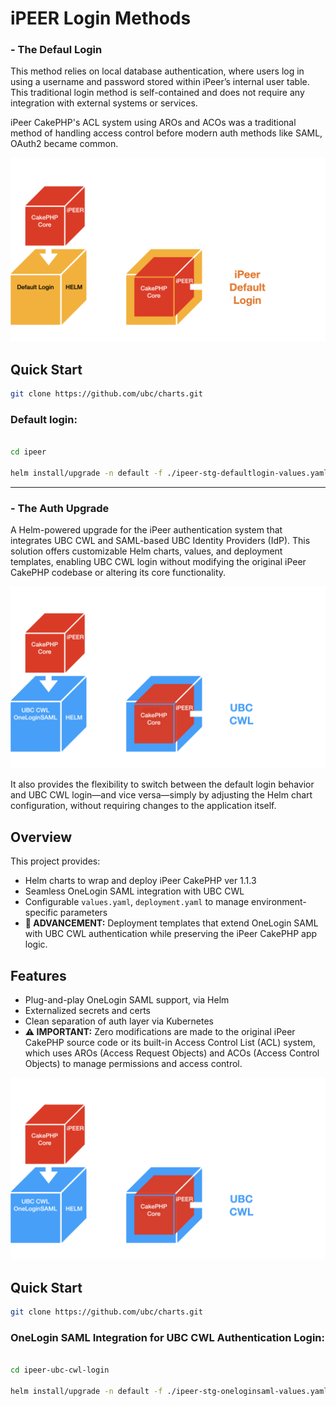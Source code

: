 # iPEER Login Methods

### - The Defaul Login

This method relies on local database authentication, where users log in using a username and password stored within iPeer’s internal user table. This traditional login method is self-contained and does not require any integration with external systems or services.

iPeer CakePHP's ACL system using AROs and ACOs was a traditional method of handling access control before modern auth methods like SAML, OAuth2 became common.


![alt text](image-1.png)

##  Quick Start

``` bash
git clone https://github.com/ubc/charts.git

```

### Default login:

```bash

cd ipeer

helm install/upgrade -n default -f ./ipeer-stg-defaultlogin-values.yaml --atomic ipeer-stg ./charts/ipeer
```

-----------


### - The Auth Upgrade 

A Helm-powered upgrade for the iPeer authentication system that integrates UBC CWL and SAML-based UBC Identity Providers (IdP). This solution offers customizable Helm charts, values, and deployment templates, enabling UBC CWL login without modifying the original iPeer CakePHP codebase or altering its core functionality.


![alt text](image-2.png)

It also provides the flexibility to switch between the default login behavior and UBC CWL login—and vice versa—simply by adjusting the Helm chart configuration, without requiring changes to the application itself.


## Overview

This project provides:

-  Helm charts to wrap and deploy iPeer CakePHP ver 1.1.3
-  Seamless OneLogin SAML integration with UBC CWL 
-  Configurable `values.yaml`, `deployment.yaml` to manage environment-specific parameters
-  **🚀 ADVANCEMENT:** Deployment templates that extend OneLogin SAML with UBC CWL authentication while preserving the iPeer CakePHP app logic.

## Features

- Plug-and-play OneLogin SAML support, via Helm
- Externalized secrets and certs
- Clean separation of auth layer via Kubernetes
- **⚠️ IMPORTANT:** Zero modifications are made to the original iPeer CakePHP source code or its built-in Access Control List (ACL) system, which uses AROs (Access Request Objects) and ACOs (Access Control Objects) to manage permissions and access control.


![alt text](image-2.png)

##  Quick Start

``` bash
git clone https://github.com/ubc/charts.git

```

### OneLogin SAML Integration for UBC CWL Authentication Login:

```bash

cd ipeer-ubc-cwl-login

helm install/upgrade -n default -f ./ipeer-stg-oneloginsaml-values.yaml --atomic ipeer-stg ./charts/ipeer-oneloginsaml
```

